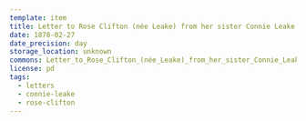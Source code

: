 ```yaml
---
template: item
title: Letter to Rose Clifton (née Leake) from her sister Connie Leake
date: 1878-02-27
date_precision: day
storage_location: unknown
commons: Letter_to_Rose_Clifton_(née_Leake)_from_her_sister_Connie_Leake,_1878-02-28_(side_1).tif
license: pd
tags:
  - letters
  - connie-leake
  - rose-clifton
---
```

